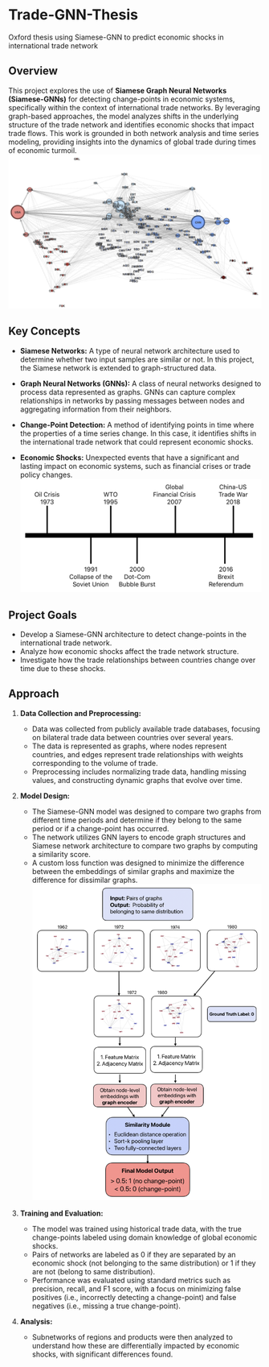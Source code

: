 # Trade-GNN-Thesis
Oxford thesis using Siamese-GNN to predict economic shocks in international trade network

## Overview

This project explores the use of **Siamese Graph Neural Networks (Siamese-GNNs)** for detecting change-points in economic systems, specifically within the context of international trade networks. By leveraging graph-based approaches, the model analyzes shifts in the underlying structure of the trade network and identifies economic shocks that impact trade flows. This work is grounded in both network analysis and time series modeling, providing insights into the dynamics of global trade during times of economic turmoil.
![Trade Network](Images/world_network.png)

## Key Concepts

- **Siamese Networks:** A type of neural network architecture used to determine whether two input samples are similar or not. In this project, the Siamese network is extended to graph-structured data.
  
- **Graph Neural Networks (GNNs):** A class of neural networks designed to process data represented as graphs. GNNs can capture complex relationships in networks by passing messages between nodes and aggregating information from their neighbors.
  
- **Change-Point Detection:** A method of identifying points in time where the properties of a time series change. In this case, it identifies shifts in the international trade network that could represent economic shocks.

- **Economic Shocks:** Unexpected events that have a significant and lasting impact on economic systems, such as financial crises or trade policy changes.
![Trade Network](Images/Global_Crises.png)

## Project Goals

- Develop a Siamese-GNN architecture to detect change-points in the international trade network.
- Analyze how economic shocks affect the trade network structure.
- Investigate how the trade relationships between countries change over time due to these shocks.

## Approach

1. **Data Collection and Preprocessing:**
   - Data was collected from publicly available trade databases, focusing on bilateral trade data between countries over several years.
   - The data is represented as graphs, where nodes represent countries, and edges represent trade relationships with weights corresponding to the volume of trade.
   - Preprocessing includes normalizing trade data, handling missing values, and constructing dynamic graphs that evolve over time.

2. **Model Design:**
   - The Siamese-GNN model was designed to compare two graphs from different time periods and determine if they belong to the same period or if a change-point has occurred.
   - The network utilizes GNN layers to encode graph structures and Siamese network architecture to compare two graphs by computing a similarity score.
   - A custom loss function was designed to minimize the difference between the embeddings of similar graphs and maximize the difference for dissimilar graphs.
   ![Trade Network](Images/model_layers.png)

3. **Training and Evaluation:**
   - The model was trained using historical trade data, with the true change-points labeled using domain knowledge of global economic shocks.
   - Pairs of networks are labeled as 0 if they are separated by an economic shock (not belonging to the same distribution) or 1 if they are not (belong to same distribution).
   - Performance was evaluated using standard metrics such as precision, recall, and F1 score, with a focus on minimizing false positives (i.e., incorrectly detecting a change-point) and false negatives (i.e., missing a true change-point).



4. **Analysis:**
   - Subnetworks of regions and products were then analyzed to understand how these are differentially impacted by economic shocks, with significant differences found.